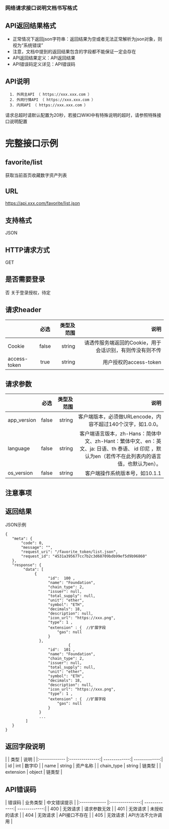 ### 网络请求接口说明文档书写格式
## API返回结果格式
+ 正常情况下返回json字符串：返回结果为空或者无法正常解析为json对象，则视为“系统错误”
+ 注意，文档中提到的返回结果包含的字段都不能保证一定会存在
+ API返回结果定义：API返回结果
+ API错误码定义详见：API错误码

## API说明

~~~
  1. 外网主API （ https://xxx.xxx.com ）
  2. 外网行情API （ https://xxx.xxx.com ）
  3. 内网API （ https://xxx.xxx.com ）
~~~

请求总超时请默认配置为20秒，若接口WIKI中有特殊说明的超时，请参照特殊接口说明配置

# 完整接口示例
## favorite/list
获取当前首页收藏数字资产列表

## URL
https://api.xxx.com/favorite/list.json

## 支持格式
JSON

## HTTP请求方式
GET

## 是否需要登录
否
关于登录授权，待定

## 请求header
|   | 必选  | 类型及范围 | 说明 |
|:------------- |:---------------:| -------------:| -------------:|
| Cookie      | false |         string | 请透传服务端返回的Cookie，用于会话识别，有则传没有则不传 |
| access-token      | true        |           string | 用户授权的access-token|

## 请求参数
|   | 必选  | 类型及范围 | 说明 |
|:------------- |:---------------:| -------------:| -------------:|
| app_version      | false |         string | 客户端版本，必须做URLencode，内容不超过140个汉字，如1.0.0。 |
| language      | false        |           string | 客户端语言版本，zh-Hans：简体中文、zh-Hant：繁体中文、en：英文、ja: 日语、th 泰语、 id 印尼 ，默认为en（若传不在此列表内的语言值，也默认为en）。|
| os_version	      | false |         string | 客户端操作系统版本号，如10.1.1|

## 注意事项

## 返回结果
JSON示例

~~~
{
   "meta": {
       "code": 0,
       "message": "",
       "request_uri": "/favorite_token/list.json",
       "request_id": "4531a395677cc7b2c3d68709bdb99ef5d9b96860"
   },
   "response": {
        "data": [
             {
                   "id":  100 ,
                   "name": "Foundation",
                   "chain_type": 2,
                   "issuer": null,
                   "total_supply": null,
                   "unit": "ether",
                   "symbol": "ETH",
                   "decimals": 18,
                   "description": null,
                   "icon_url": "https://xxx.png",
                   "type": 1 , 
                   "extension" : {  //扩展字段
                       "gas": null
                   }
               },
                            {
                   "id":  101 ,
                   "name": "Foundation",
                   "chain_type": 2,
                   "issuer": null,
                   "total_supply": null,
                   "unit": "ether",
                   "symbol": "ETH",
                   "decimals": 18,
                   "description": null,
                   "icon_url": "https://xxx.png",
                   "type": 1 , 
                   "extension" : {  //扩展字段
                       "gas": null
                   }
               }
               ...
         ]
   }
}
~~~

## 返回字段说明
|   | 类型 | 说明 |
|:------------- |:---------------:| -------------:| -------------:|
| id      | int | 数字ID | 
| name      | string        | 资产名称 |
| chain_type      | string        | 链类型 |
| extension      | object        | 链类型 |

## API错误码
| 错误码  | 业务类型 | 中文错误提示 |
|:------------- |:---------------:| -------------:| -------------:|
| 400      | 无效请求 | 请求参数无效 | 
| 401      | 无效请求        | 未授权的请求 |
| 404      | 无效请求        | API接口不存在 |
| 405      | 无效请求        | API方法不允许调用 |